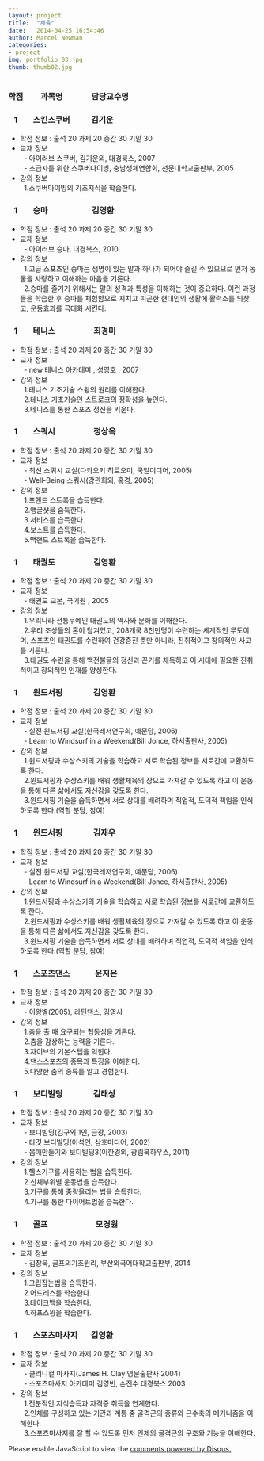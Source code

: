 ```yaml
---  
layout: project  
title:  "체육"  
date:   2014-04-25 16:54:46  
author: Marcel Newman  
categories:  
- project  
img: portfolio_03.jpg  
thumb: thumb02.jpg  
---  
```

<h3>학점  &nbsp;&nbsp;&nbsp;&nbsp;&nbsp;&nbsp;&nbsp;  과목명 &nbsp;&nbsp;&nbsp;&nbsp;&nbsp;&nbsp;&nbsp;&nbsp;&nbsp;&nbsp;&nbsp;&nbsp;&nbsp; 담당교수명</h3>

<head>

 <script type="text/javascript" src="http://ajax.googleapis.com/ajax/libs/jquery/1.5.2/jquery.min.js"></script> 
 <script type="text/javascript"> </script>

</head>

<body>

<div>
    <h3 class = "trigger">&nbsp;&nbsp;&nbsp;1  &nbsp;&nbsp;&nbsp;&nbsp;&nbsp;&nbsp;  스킨스쿠버  &nbsp;&nbsp;&nbsp;&nbsp;&nbsp;&nbsp;&nbsp;&nbsp;&nbsp;  김기운</h3> 
    <ul class = "toggle">
        <li>학점 정보 : 출석 20 과제 20 중간 30 기말 30</li>
        <li>교재 정보 <br>
        &nbsp;&nbsp;- 아이러브 스쿠버, 김기운외, 대경북스, 2007<br>
        &nbsp;&nbsp;- 초급자를 위한 스쿠버다이빙, 충남생체연합회, 선문대학교출판부, 2005</li>
       <li> 강의 정보  <br>
        &nbsp;&nbsp;1.스쿠버다이빙의 기초지식을 학습한다.  <br></li>
    </ul>
</div>

<div>
    <h3 class = "trigger">&nbsp;&nbsp;&nbsp;1  &nbsp;&nbsp;&nbsp;&nbsp;&nbsp;&nbsp;  승마  &nbsp;&nbsp;&nbsp;&nbsp;&nbsp;&nbsp;&nbsp;&nbsp;&nbsp;&nbsp;&nbsp;&nbsp;&nbsp;&nbsp;&nbsp;&nbsp;&nbsp;&nbsp;&nbsp;&nbsp;&nbsp;  김영환</h3> 
    <ul class = "toggle">
        <li>학점 정보 : 출석 20 과제 20 중간 30 기말 30</li>
        <li>교재 정보 <br>
        &nbsp;&nbsp;- 아이러브 승마, 대경북스, 2010</li>
       <li> 강의 정보  <br>
        &nbsp;&nbsp;1.고급 스포츠인 승마는 생명이 있는 말과 하나가 되어야 즐길 수 있으므로 먼저 동물을 사랑하고 이해하는 마음을 기른다.<br>
        &nbsp;&nbsp;2.승마를 즐기기 위해서는 말의 성격과 특성을 이해하는 것이 중요하다. 이런 과정들을 학습한 후 승마를 체험함으로 지치고 피곤한 현대인의 생활에 활력소를 되찾고, 운동효과를 극대화 시킨다. </li>
    </ul>
</div>
<div>
    <h3 class = "trigger">&nbsp;&nbsp;&nbsp;1  &nbsp;&nbsp;&nbsp;&nbsp;&nbsp;&nbsp;  테니스  &nbsp;&nbsp;&nbsp;&nbsp;&nbsp;&nbsp;&nbsp;&nbsp;&nbsp;&nbsp;&nbsp;&nbsp;&nbsp;&nbsp;&nbsp;&nbsp;&nbsp;&nbsp;  최경미</h3> 
    <ul class = "toggle">
        <li>학점 정보 : 출석 20 과제 20 중간 30 기말 30</li>
        <li>교재 정보 <br>
        &nbsp;&nbsp;- new 테니스 아카데미 , 성영호 , 2007</li>
       <li> 강의 정보  <br>
        &nbsp;&nbsp;1.테니스 기초기술 스윙의 원리를 이해한다.<br>
        &nbsp;&nbsp;2.테니스 기초기술인 스트로크의 정확성을 높인다. <br>
        &nbsp;&nbsp;3.테니스를 통한 스포츠 정신을 키운다.</li>
    </ul>
</div>

<div>
    <h3 class = "trigger">&nbsp;&nbsp;&nbsp;1  &nbsp;&nbsp;&nbsp;&nbsp;&nbsp;&nbsp;  스쿼시  &nbsp;&nbsp;&nbsp;&nbsp;&nbsp;&nbsp;&nbsp;&nbsp;&nbsp;&nbsp;&nbsp;&nbsp;&nbsp;&nbsp;&nbsp;&nbsp;&nbsp;&nbsp;  정상옥</h3> 
    <ul class = "toggle">
        <li>학점 정보 : 출석 20 과제 20 중간 30 기말 30</li>
        <li>교재 정보 <br>
        &nbsp;&nbsp;- 최신 스쿼시 교실(다카오키 히로오미, 국일미디어, 2005) <br>
        &nbsp;&nbsp;- Well-Being 스쿼시(강관희외, 홍경, 2005)</li>
       <li> 강의 정보  <br>
        &nbsp;&nbsp;1.포핸드 스트록을 습득한다.<br>
        &nbsp;&nbsp;2.앵글샷을 습득한다.<br>
        &nbsp;&nbsp;3.서비스를 습득한다. <br>
        &nbsp;&nbsp;4.보스트를 습득한다. <br>
        &nbsp;&nbsp;5.백핸드 스트록을 습득한다. </li>
    </ul>
</div>
<div>
    <h3 class = "trigger">&nbsp;&nbsp;&nbsp;1  &nbsp;&nbsp;&nbsp;&nbsp;&nbsp;&nbsp;  태권도  &nbsp;&nbsp;&nbsp;&nbsp;&nbsp;&nbsp;&nbsp;&nbsp;&nbsp;&nbsp;&nbsp;&nbsp;&nbsp;&nbsp;&nbsp;&nbsp;&nbsp;&nbsp;  김영환</h3> 
    <ul class = "toggle">
        <li>학점 정보 : 출석 20 과제 20 중간 30 기말 30</li>
        <li>교재 정보 <br>
        &nbsp;&nbsp;- 태권도 교본, 국기원 , 2005</li>
       <li> 강의 정보  <br>
        &nbsp;&nbsp;1.우리나라 전통무예인 태권도의 역사와 문화를 이해한다.<br>
        &nbsp;&nbsp;2.우리 조상들의 혼이 담겨있고, 208개국 8천만명이 수련하는 세계적인 무도이며, 스포츠인 태권도를 수련하여 건강증진 뿐만 아니라, 진취적이고 창의적인 사고를 기른다.<br>
        &nbsp;&nbsp;3.태권도 수련을 통해 백전불굴의 정신과 끈기를 체득하고 이 시대에 필요한 진취적이고 창의적인 인재를 양성한다.</li>
    </ul>
</div>

<div>
    <h3 class = "trigger">&nbsp;&nbsp;&nbsp;1  &nbsp;&nbsp;&nbsp;&nbsp;&nbsp;&nbsp;  윈드서핑 &nbsp;&nbsp;&nbsp;&nbsp;&nbsp;&nbsp;&nbsp;&nbsp;&nbsp;&nbsp;&nbsp;&nbsp;&nbsp;&nbsp;  김영환</h3> 
    <ul class = "toggle">
        <li>학점 정보 : 출석 20 과제 20 중간 30 기말 30</li>
        <li>교재 정보 <br>
        &nbsp;&nbsp;- 실전 윈드서핑 교실(한국레저연구회, 예문당, 2006)<br>
        &nbsp;&nbsp;- Learn to Windsurf in a Weekend(Bill Jonce, 하서출판사, 2005)</li>
       <li> 강의 정보  <br>
        &nbsp;&nbsp;1.윈드서핑과 수상스키의 기술을 학습하고 서로 학습된 정보를 서로간에 교환하도록 한다.<br>
        &nbsp;&nbsp;2.윈드서핑과 수상스키를 배워 생활체육의 장으로 가져갈 수 있도록 하고 이 운동을 통해 다른 삶에서도 자신감을 갖도록 한다. <br>
        &nbsp;&nbsp;3.윈드서핑 기술을 습득하면서 서로 상대를 배려하며 직업적, 도덕적 책임을 인식하도록 한다.(역할 분담, 참여)</li>
    </ul>
</div>

<div>
    <h3 class = "trigger">&nbsp;&nbsp;&nbsp;1  &nbsp;&nbsp;&nbsp;&nbsp;&nbsp;&nbsp;  윈드서핑  &nbsp;&nbsp;&nbsp;&nbsp;&nbsp;&nbsp;&nbsp;&nbsp;&nbsp;&nbsp;&nbsp;&nbsp;&nbsp;&nbsp;  김재우</h3> 
    <ul class = "toggle">
        <li>학점 정보 : 출석 20 과제 20 중간 30 기말 30</li>
        <li>교재 정보 <br>
        &nbsp;&nbsp;- 실전 윈드서핑 교실(한국레저연구회, 예문당, 2006)<br>
        &nbsp;&nbsp;- Learn to Windsurf in a Weekend(Bill Jonce, 하서출판사, 2005)</li>
       <li> 강의 정보  <br>
        &nbsp;&nbsp;1.윈드서핑과 수상스키의 기술을 학습하고 서로 학습된 정보를 서로간에 교환하도록 한다.<br>
        &nbsp;&nbsp;2.윈드서핑과 수상스키를 배워 생활체육의 장으로 가져갈 수 있도록 하고 이 운동을 통해 다른 삶에서도 자신감을 갖도록 한다. <br>
        &nbsp;&nbsp;3.윈드서핑 기술을 습득하면서 서로 상대를 배려하며 직업적, 도덕적 책임을 인식하도록 한다.(역할 분담, 참여)</li>
    </ul>
</div>

<div>
    <h3 class = "trigger">&nbsp;&nbsp;&nbsp;1  &nbsp;&nbsp;&nbsp;&nbsp;&nbsp;&nbsp;  스포츠댄스  &nbsp;&nbsp;&nbsp;&nbsp;&nbsp;&nbsp;&nbsp; &nbsp;&nbsp;&nbsp;&nbsp;윤지은</h3> 
    <ul class = "toggle">
        <li>학점 정보 : 출석 20 과제 20 중간 30 기말 30</li>
        <li>교재 정보 <br>
        &nbsp;&nbsp;- 이왕별(2005), 라틴댄스, 김영사</li>
       <li> 강의 정보  <br>
        &nbsp;&nbsp;1.춤을 출 때 요구되는 협동심을 기른다.<br>
        &nbsp;&nbsp;2.춤을 감상하는 능력을 기른다.<br>
        &nbsp;&nbsp;3.자이브의 기본스텝을 익힌다.<br>
        &nbsp;&nbsp;4.댄스스포츠의 종목과 특징을 이해한다.<br>
        &nbsp;&nbsp;5.다양한 춤의 종류를 알고 경험한다.</li>
    </ul>
</div>

<div>
    <h3 class = "trigger">&nbsp;&nbsp;&nbsp;1  &nbsp;&nbsp;&nbsp;&nbsp;&nbsp;&nbsp;  보디빌딩 &nbsp;&nbsp;&nbsp;&nbsp;&nbsp;&nbsp;&nbsp;&nbsp; &nbsp;&nbsp;&nbsp;&nbsp;&nbsp;  김태상</h3> 
    <ul class = "toggle">
        <li>학점 정보 : 출석 20 과제 20 중간 30 기말 30</li>
        <li>교재 정보 <br>
        &nbsp;&nbsp;- 보디빌딩(김구외 1인, 금광, 2003)<br>
        &nbsp;&nbsp;- 타깃 보디빌딩(이석인, 삼호미디어, 2002)<br>
        &nbsp;&nbsp;- 몸매만들기와 보디빌딩3(이한경외, 광림북하우스, 2011)</li>
       <li> 강의 정보  <br>
        &nbsp;&nbsp;1.헬스기구를 사용하는 법을 습득한다.<br>
        &nbsp;&nbsp;2.신체부위별 운동법을 습득한다.<br>
        &nbsp;&nbsp;3.기구를 통해 중량올리는 법을 습득한다.<br>
        &nbsp;&nbsp;4.기구를 통한 다이어트법을 습득한다.</li>
    </ul>
</div>
<div>
    <h3 class = "trigger">&nbsp;&nbsp;&nbsp;1  &nbsp;&nbsp;&nbsp;&nbsp;&nbsp;&nbsp;  골프  &nbsp;&nbsp;&nbsp;&nbsp;&nbsp;&nbsp;&nbsp;&nbsp;&nbsp;&nbsp;&nbsp;&nbsp;&nbsp;&nbsp;&nbsp;&nbsp;&nbsp;&nbsp;&nbsp;&nbsp;&nbsp;&nbsp;&nbsp;  모경원</h3> 
    <ul class = "toggle">
        <li>학점 정보 : 출석 20 과제 20 중간 30 기말 30</li>
        <li>교재 정보 <br>
        &nbsp;&nbsp;- 김창욱, 골프의기초원리, 부산외국어대학교출판부, 2014</li>
       <li> 강의 정보  <br>
        &nbsp;&nbsp;1.그립잡는법을 습득한다.<br>
        &nbsp;&nbsp;2.어드레스를 학습한다. <br>
        &nbsp;&nbsp;3.테이크백을 학습한다.<br>
        &nbsp;&nbsp;4.하프스윙을 학습한다.</li>
    </ul>
</div>
<div>
    <h3 class = "trigger">&nbsp;&nbsp;&nbsp;1  &nbsp;&nbsp;&nbsp;&nbsp;&nbsp;&nbsp;  스포츠마사지  &nbsp;&nbsp;&nbsp;&nbsp;&nbsp;  김영환</h3> 
    <ul class = "toggle">
        <li>학점 정보 : 출석 20 과제 20 중간 30 기말 30</li>
        <li>교재 정보 <br>
        &nbsp;&nbsp;- 클리니컬 마사지(James H. Clay 영문출판사 2004)<br>
        &nbsp;&nbsp;- 스포츠마사지 아카데미 김영빈, 손진수 대경북스 2003</li>
       <li> 강의 정보  <br>
        &nbsp;&nbsp;1.전분적인 지식습득과 자격증 취득을 연계한다.<br>
        &nbsp;&nbsp;2.인체를 구성하고 있는 기관과 계통 중 골격근의 종류와 근수축의 메커니즘을 이해한다.<br>
        &nbsp;&nbsp;3.스포츠마사지를 잘 할 수 있도록 먼저 인체의 골격근의 구조와 기능을 이해한다.</li>
    </ul>
</div>


<div id="disqus_thread"></div>
<script type="text/javascript">
    /* * * CONFIGURATION VARIABLES * * */
    var disqus_shortname = '6blogdisqus';
    
    /* * * DON'T EDIT BELOW THIS LINE * * */
    (function() {
        var dsq = document.createElement('script'); dsq.type = 'text/javascript'; dsq.async = true;
        dsq.src = '//' + disqus_shortname + '.disqus.com/embed.js';
        (document.getElementsByTagName('head')[0] || document.getElementsByTagName('body')[0]).appendChild(dsq);
    })();
</script>
<noscript>Please enable JavaScript to view the <a href="https://disqus.com/?ref_noscript" rel="nofollow">comments powered by Disqus.</a></noscript>
<script type="text/javascript">
    /* * * CONFIGURATION VARIABLES * * */
    var disqus_shortname = '6blogdisqus';
    
    /* * * DON'T EDIT BELOW THIS LINE * * */
    (function () {
        var s = document.createElement('script'); s.async = true;
        s.type = 'text/javascript';
        s.src = '//' + disqus_shortname + '.disqus.com/count.js';
        (document.getElementsByTagName('HEAD')[0] || document.getElementsByTagName('BODY')[0]).appendChild(s);
    }());
</script>


<script>

$(".toggle").slideUp();
$(".trigger").click(function () {
    $(this).next(".toggle").slideToggle("slow");
});

</script>
</body>
